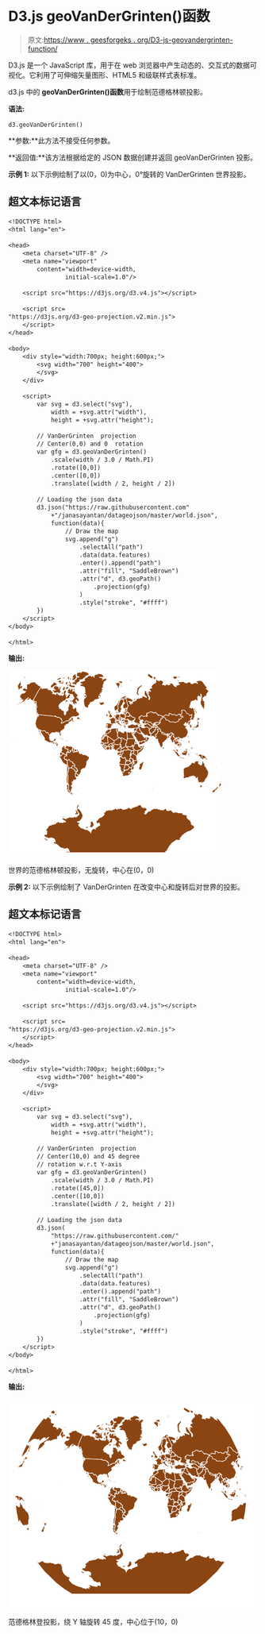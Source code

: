 # D3.js geoVanDerGrinten()函数

> 原文:[https://www . geesforgeks . org/D3-js-geovandergrinten-function/](https://www.geeksforgeeks.org/d3-js-geovandergrinten-function/)

D3.js 是一个 JavaScript 库，用于在 web 浏览器中产生动态的、交互式的数据可视化。它利用了可伸缩矢量图形、HTML5 和级联样式表标准。

d3.js 中的 **geoVanDerGrinten()函数**用于绘制范德格林顿投影。

**语法:**

```
d3.geoVanDerGrinten()
```

**参数:**此方法不接受任何参数。

**返回值:**该方法根据给定的 JSON 数据创建并返回 geoVanDerGrinten 投影。

**示例 1:** 以下示例绘制了以(0，0)为中心，0°旋转的 VanDerGrinten 世界投影。

## 超文本标记语言

```
<!DOCTYPE html> 
<html lang="en"> 

<head> 
    <meta charset="UTF-8" /> 
    <meta name="viewport"
        content="width=device-width, 
                initial-scale=1.0"/> 

    <script src="https://d3js.org/d3.v4.js"></script>

    <script src=
"https://d3js.org/d3-geo-projection.v2.min.js">
    </script>
</head> 

<body> 
    <div style="width:700px; height:600px;"> 
        <svg width="700" height="400"> 
        </svg> 
    </div> 

    <script>
        var svg = d3.select("svg"),
            width = +svg.attr("width"),
            height = +svg.attr("height");

        // VanDerGrinten  projection
        // Center(0,0) and 0  rotation 
        var gfg = d3.geoVanDerGrinten()
            .scale(width / 3.0 / Math.PI)
            .rotate([0,0])
            .center([0,0])
            .translate([width / 2, height / 2])

        // Loading the json data
        d3.json("https://raw.githubusercontent.com"
            +"/janasayantan/datageojson/master/world.json", 
            function(data){
                // Draw the map
                svg.append("g")
                    .selectAll("path")
                    .data(data.features)
                    .enter().append("path")
                    .attr("fill", "SaddleBrown")
                    .attr("d", d3.geoPath()
                        .projection(gfg)
                    )
                    .style("stroke", "#ffff")
        })
    </script>
</body> 

</html>
```

**输出:**

![](img/626da30869e6f5ac68c212fedfe49a02.png)

世界的范德格林顿投影，无旋转，中心在(0，0)

**示例 2:** 以下示例绘制了 VanDerGrinten 在改变中心和旋转后对世界的投影。

## 超文本标记语言

```
<!DOCTYPE html> 
<html lang="en"> 

<head> 
    <meta charset="UTF-8" /> 
    <meta name="viewport"
        content="width=device-width, 
                initial-scale=1.0"/> 

    <script src="https://d3js.org/d3.v4.js"></script>

    <script src=
"https://d3js.org/d3-geo-projection.v2.min.js">
    </script>
</head> 

<body> 
    <div style="width:700px; height:600px;"> 
        <svg width="700" height="400"> 
        </svg> 
    </div> 

    <script>
        var svg = d3.select("svg"),
            width = +svg.attr("width"),
            height = +svg.attr("height");

        // VanDerGrinten  projection
        // Center(10,0) and 45 degree
        // rotation w.r.t Y-axis
        var gfg = d3.geoVanDerGrinten()
            .scale(width / 3.0 / Math.PI)
            .rotate([45,0])
            .center([10,0])
            .translate([width / 2, height / 2])

        // Loading the json data
        d3.json(
            "https://raw.githubusercontent.com/"
            +"janasayantan/datageojson/master/world.json", 
            function(data){
                // Draw the map
                svg.append("g")
                    .selectAll("path")
                    .data(data.features)
                    .enter().append("path")
                    .attr("fill", "SaddleBrown")
                    .attr("d", d3.geoPath()
                        .projection(gfg)
                    )
                    .style("stroke", "#ffff")
        })
    </script>
</body> 

</html>
```

**输出:**

![](img/1771507b5dbaf098a4374103fb85347a.png)

范德格林登投影，绕 Y 轴旋转 45 度，中心位于(10，0)